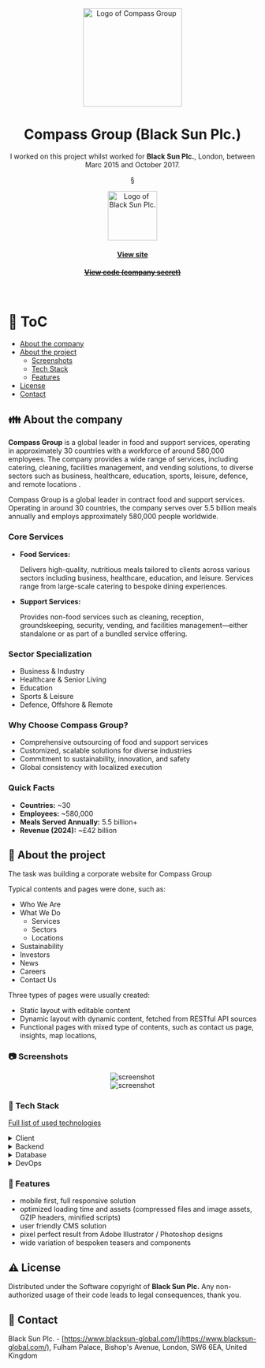 <div align="center"> 
  <img src="assets/compass-group-logo.svg" alt="Logo of Compass Group" width="200" />
</div>

<div align="center">
  
  <h1>Compass Group (Black Sun Plc.)</h1>

  <p>
    I worked on this project whilst worked for <strong>Black Sun Plc.</strong>, London, between Marc 2015 and October 2017.
  </p>§
  <p>
    <img src="assets/blacksun.png" alt="Logo of Black Sun Plc." width="100" height="auto" />
  </p>
   
  <h4>
    <a href="https://www.compass-group.com/en/"  target="_blank">View site</a>
  </h4>
  <h4>
    <a href="#" title="Sorry, it's company secret"  target="_blank"><s>View code (company secret)</s></a>
  </h4>
</div>

<br />

<!-- Table of Contents -->

# :notebook_with_decorative_cover: ToC

- [About the company](#family-about-the-company)
- [About the project](#star2-about-the-project)
  - [Screenshots](#camera-screenshots)
  - [Tech Stack](#space_invader-tech-stack)
  - [Features](#dart-features)
- [License](#warning-license)
- [Contact](#handshake-contact)

<!-- About the company -->

## :family: About the company

<p><strong>Compass Group</strong> is a global leader in food and support services, operating in approximately 30 countries with a workforce of around 580,000 employees. The company provides a wide range of services, including catering, cleaning, facilities management, and vending solutions, to diverse sectors such as business, healthcare, education, sports, leisure, defence, and remote locations .
</p>
<section>
  <p>
    Compass Group is a global leader in contract food and support services. Operating in around 30 countries, the company serves over 5.5 billion meals annually and employs approximately 580,000 people worldwide.
  </p>

  <h3>Core Services</h3>
  <ul>
    <li>
      <strong>Food Services:</strong>
      <p>Delivers high-quality, nutritious meals tailored to clients across various sectors including business, healthcare, education, and leisure. Services range from large-scale catering to bespoke dining experiences.</p>
    </li>
    <li>
      <strong>Support Services:</strong>
      <p>Provides non-food services such as cleaning, reception, groundskeeping, security, vending, and facilities management—either standalone or as part of a bundled service offering.</p>
    </li>
  </ul>

  <h3>Sector Specialization</h3>
  <ul>
    <li>Business & Industry</li>
    <li>Healthcare & Senior Living</li>
    <li>Education</li>
    <li>Sports & Leisure</li>
    <li>Defence, Offshore & Remote</li>
  </ul>

  <h3>Why Choose Compass Group?</h3>
  <ul>
    <li>Comprehensive outsourcing of food and support services</li>
    <li>Customized, scalable solutions for diverse industries</li>
    <li>Commitment to sustainability, innovation, and safety</li>
    <li>Global consistency with localized execution</li>
  </ul>

  <h3>Quick Facts</h3>
  <ul>
    <li><strong>Countries:</strong> ~30</li>
    <li><strong>Employees:</strong> ~580,000</li>
    <li><strong>Meals Served Annually:</strong> 5.5 billion+</li>
    <li><strong>Revenue (2024):</strong> ~£42 billion</li>
  </ul>
</section>

<!-- About the project -->

## :star2: About the project

<p>The task was building a corporate website for Compass Group</p>
<p>Typical contents and pages were done, such as:</p>
<ul>
  <li>Who We Are</li>
  <li>What We Do
    <ul>
      <li>Services</li>
      <li>Sectors</li>
      <li>Locations</li>
    </ul>
  </li>
  <li>Sustainability</li>
  <li>Investors</li>
  <li>News</li>
  <li>Careers</li>
  <li>Contact Us</li>
</ul>

<p>Three types of pages were usually created:</p>
<ul>
  <li>Static layout with editable content</li>
  <li>Dynamic layout with dynamic content, fetched from RESTful API sources</li>
  <li>Functional pages with mixed type of contents, such as contact us page, insights, map locations, </li>
</ul>

<!-- Screenshots -->

### :camera: Screenshots

<div align="center"> 
  <img src="assets/compass-group.jpg" alt="screenshot" />
</div>
<div align="center"> 
  <img src="assets/compass.jpg" alt="screenshot" />
</div>

<!-- TechStack -->

### :space_invader: Tech Stack

<p><a href="https://builtwith.com/?https%3a%2f%2fwww.compass-group.com%2fen%2f">Full list of used technologies</a></p>

<details>
  <summary>Client</summary>
  <ul>
    <li><a href="https://developer.mozilla.org/en-US/docs/Web/JavaScript"  target="_blank">JavaScript</a></li>
    <li><a href="https://jquery.com/"  target="_blank">JQuery</a></li>
    <li><a href="https://www.w3schools.com/html/html5_semantic_elements.asp" target="_blank">Semantic HTML5</a></li>
    <li><a href="https://www.w3schools.com/css/"  target="_blank">CSS3</a></li>
    <li><a href="https://business.adobe.com/products/experience-manager/adobe-experience-manager.html"  target="_blank">AEM</a></li>
  </ul>
</details>

<details>
  <summary>Backend</summary>
  <ul>
    <li><a href="#"  target="_blank">Java</a></li>
    <li><a href="https://docs.oracle.com/cd/E13218_01/wlp/docs70/jsp/templats.htm"  target="_blank">JSP templates</a></li>
  </ul>
</details>

<details>
<summary>Database</summary>
  <ul>
    <li><a href="https://www.mysql.com/">MySQL</a></li>
  </ul>
</details>

<details>
<summary>DevOps</summary>
  <ul>
    <li><a href="https://tortoisesvn.net/">Tortuise SVN</a></li>
    <li><a href="https://www.eclipse.org/topics/ide/">Eclipse</a></li>
    <li><a href="https://www.jslint.com/">JS Lint</a></li>
  </ul>
</details>

<!-- Features -->

### :dart: Features

- mobile first, full responsive solution
- optimized loading time and assets (compressed files and image assets, GZIP headers, minified scripts)
- user friendly CMS solution
- pixel perfect result from Adobe Illustrator / Photoshop designs
- wide variation of bespoken teasers and components

<!-- License -->

## :warning: License

Distributed under the Software copyright of <strong>Black Sun Plc.</strong> Any non-authorized usage of their code leads to legal consequences, thank you.

<!-- Contact -->

## :handshake: Contact

Black Sun Plc. - [https://www.blacksun-global.com/](https://www.blacksun-global.com/), Fulham Palace, Bishop's Avenue, London, SW6 6EA, United Kingdom

